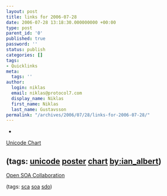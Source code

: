 ```yaml
---
layout: post
title: links for 2006-07-28
date: 2006-07-28 13:18:30.000000000 +00:00
type: post
parent_id: '0'
published: true
password: ''
status: publish
categories: []
tags:
- Quicklinks
meta:
  tags: ''
author:
  login: niklas
  email: niklas@protocol7.com
  display_name: Niklas
  first_name: Niklas
  last_name: Gustavsson
permalink: "/archives/2006/07/28/links-for-2006-07-28/"
---
```

- 
[Unicode Chart](http://ian-albert.com/misc/unichart.php)

(tags: [unicode](http://del.icio.us/protocol7/unicode) [poster](http://del.icio.us/protocol7/poster) [chart](http://del.icio.us/protocol7/chart) [by:ian\_albert](http://del.icio.us/protocol7/by:ian_albert))
- 
[Open SOA Collaboration](http://www.osoa.org/display/Main/Home)

(tags: [sca](http://del.icio.us/protocol7/sca) [soa](http://del.icio.us/protocol7/soa) [sdo](http://del.icio.us/protocol7/sdo))
